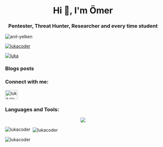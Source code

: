 <h1 align="center">Hi 👋, I'm Ömer</h1>
<h3 align="center">Pentester, Threat Hunter, Researcher and every time student</h3>

<p align="left"> <img src="https://komarev.com/ghpvc/?username=lukacoder&label=Profile%20views&color=0e75b6&style=flat" alt="anil-yelken" /> </p>

<p align="left"> <a href="https://github.com/ryo-ma/github-profile-trophy"><img src="https://github-profile-trophy.vercel.app/?username=lukacoder" alt="lukacoder" /></a> </p>

<p align="left"> <a href="https://instagram.com/luka.cybersec" target="blank"><img src="https://img.shields.io/badge/Connected%20me-E4405F?style=for-the-badge&logo=instagram&logoColor=white" alt="luka" /></a> </p>

### Blogs posts
<!-- BLOG-POST-LIST:START -->
<!-- BLOG-POST-LIST:END -->

<h3 align="left">Connect with me:</h3>
<p align="left">
<a href="https://instagram.com/omwrfxruk" target="blank"><img align="center" src="https://raw.githubusercontent.com/rahuldkjain/github-profile-readme-generator/master/src/images/icons/Social/instagram.svg" alt="luka.cybersec" height="30" width="40" /></a>
</p>

<h3 align="left">Languages and Tools:</h3>
<p align="center">
  <a href="https://skillicons.dev">
    <img src="https://skillicons.dev/icons?i=git,c,cs,cpp,css,git,go,html,js,py,wordpress,linux" />
  </a>
</p>

<p><img align="left" src="https://github-readme-stats.vercel.app/api/top-langs?username=lukacoder&show_icons=true&locale=en&layout=compact" alt="lukacoder" /></p>

<p>&nbsp;<img align="center" src="https://github-readme-stats.vercel.app/api/top-langs/?username=lukacoder" alt="lukacoder" /></p>

<p><img align="center" src="https://github-readme-streak-stats.herokuapp.com/?user=lukacoder&" alt="lukacoder" /></p>

